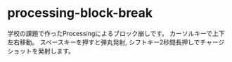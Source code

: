 # processing-block-break
学校の課題で作ったProcessingによるブロック崩しです。
カーソルキーで上下左右移動。
スペースキーを押すと弾丸発射, シフトキー2秒間長押しでチャージショットを発射します。
